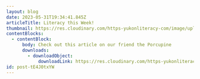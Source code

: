 ```yaml
---
layout: blog
date: 2023-05-31T19:34:41.845Z
articleTitle: Literacy this Week!
thumbnail: https://res.cloudinary.com/https-yukonliteracy-com/image/upload/q_35/v1685561722/Screenshot_2023-05-31_at_12.34.07_PM_fxnddl.png
contentBlocks:
  - contentBlock:
      body: Check out this article on our friend the Porcupine
      downloads:
        - downloadObject:
            downloadLink: https://res.cloudinary.com/https-yukonliteracy-com/image/upload/q_35/v1685561761/prickly_pals_ayzh7w.pdf
id: post-tE4J0txYW
---
```

